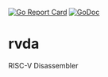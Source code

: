 [![Go Report Card](https://goreportcard.com/badge/github.com/deadsy/rvda)](https://goreportcard.com/report/github.com/deadsy/rvda)
[![GoDoc](https://godoc.org/github.com/deadsy/rvda?status.svg)](https://godoc.org/github.com/deadsy/rvda)

# rvda
RISC-V Disassembler
